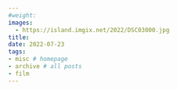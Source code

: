 ```yaml
---
#weight: 
images:
  - https://island.imgix.net/2022/DSC03000.jpg
title: 
date: 2022-07-23
tags:
- misc # homepage
- archive # all posts
- film
---
```

